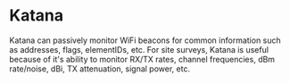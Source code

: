 # Katana

Katana can passively monitor WiFi beacons for common information such as addresses, flags, elementIDs, etc. For site surveys, Katana is useful because of it's ability to monitor RX/TX rates, channel frequencies, dBm rate/noise, dBi, TX attenuation, signal power, etc. 
